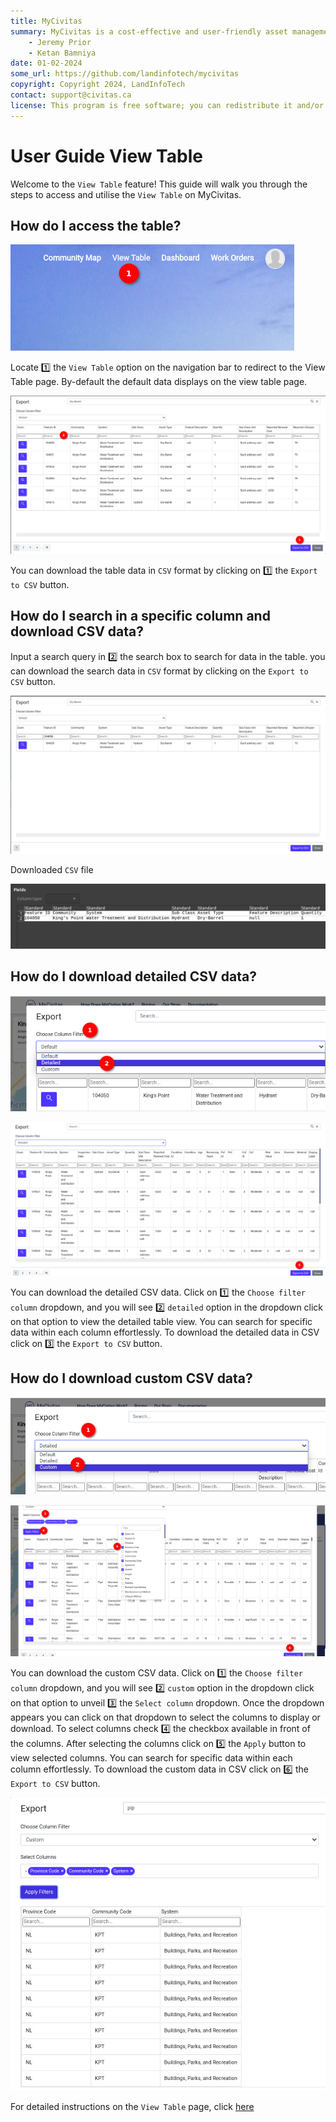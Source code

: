 ```yaml
---
title: MyCivitas
summary: MyCivitas is a cost-effective and user-friendly asset management platform designed specifically for small communities. This comprehensive solution offers an all-inclusive and easy-to-use platform, empowering users to efficiently record and manage their assets within a powerful information system. With MyCivitas, communities can streamline their asset management processes, ensuring a seamless and effective approach to organising and overseeing their valuable resources.
    - Jeremy Prior
    - Ketan Bamniya
date: 01-02-2024
some_url: https://github.com/landinfotech/mycivitas
copyright: Copyright 2024, LandInfoTech
contact: support@civitas.ca
license: This program is free software; you can redistribute it and/or modify it under the terms of the GNU Affero General Public License as published by the Free Software Foundation; either version 3 of the License, or (at your option) any later version.
---
```


# User Guide View Table

Welcome to the `View Table` feature! This guide will walk you through the steps to access and utilise the `View Table` on MyCivitas.

## How do I access the table?

![View Table 1](./img/view-table-1.png)

Locate 1️⃣ the `View Table` option on the navigation bar to redirect to the View Table page. By-default the default data displays on the view table page.

![View Table 2](./img/view-table-2.png)

You can download the table data in `CSV` format by clicking on 1️⃣ the `Export to CSV` button.

## How do I search in a specific column and download CSV data?

Input a search query in 2️⃣ the search box to search for data in the table. you can download the search data in `CSV` format by clicking on the `Export to CSV` button.

![Searched data](./img/view-table-3.png)

Downloaded `CSV` file

![Downloaded CSV](./img/view-table-4.png)

## How do I download detailed CSV data?

![Detailed 1](./img/view-table-5.png)

![Detailed 2](./img/view-table-6.png)


You can download the detailed CSV data. Click on 1️⃣ the `Choose filter column` dropdown, and you will see 2️⃣ `detailed` option in the dropdown click on that option to view the detailed table view. You can search for specific data within each column effortlessly. To download the detailed data in CSV click on 3️⃣ the `Export to CSV` button.

## How do I download custom CSV data?

![Custom 1](./img/view-table-7.png)

![Custom 2](./img/view-table-8.png)

You can download the custom CSV data. Click on 1️⃣ the `Choose filter column` dropdown, and you will see 2️⃣ `custom` option in the dropdown click on that option to unveil 3️⃣ the `Select column` dropdown. Once the dropdown appears you can click on that dropdown to select the columns to display or download. To select columns check 4️⃣ the checkbox available in front of the columns. After selecting the columns click on 5️⃣ the `Apply` button to view selected columns. You can search for specific data within each column effortlessly. To download the custom data in CSV click on 6️⃣ the `Export to CSV` button.

![Custom 3](./img/view-table-9.png)

For detailed instructions on the `View Table` page, click [here](../manual/view-table.md)
